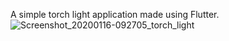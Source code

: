 A simple torch light application made using Flutter.
![Screenshot_20200116-092705_torch_light](https://user-images.githubusercontent.com/44538497/72492350-e2a9d780-3842-11ea-9f5d-1df8b3761448.png)
